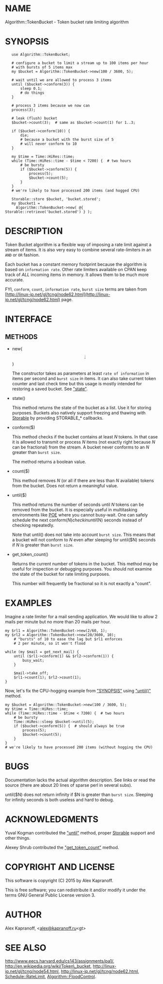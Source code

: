 # NAME

Algorithm::TokenBucket - Token bucket rate limiting algorithm

# SYNOPSIS

       use Algorithm::TokenBucket;

       # configure a bucket to limit a stream up to 100 items per hour
       # with bursts of 5 items max
       my $bucket = Algorithm::TokenBucket->new(100 / 3600, 5);

       # wait until we are allowed to process 3 items
       until ($bucket->conform(3)) {
           sleep 0.1;
           # do things
       }
    
       # process 3 items because we now can
       process(3);

       # leak (flush) bucket
       $bucket->count(3);  # same as $bucket->count(1) for 1..3;

       if ($bucket->conform(10)) {
           die;
           # because a bucket with the burst size of 5
           # will never conform to 10
       }

       my $time = Time::HiRes::time;
       while (Time::HiRes::time - $time < 7200) {  # two hours
           # be bursty
           if ($bucket->conform(5)) {
               process(5);
               $bucket->count(5);
           }
       }
       # we're likely to have processed 200 items (and hogged CPU)

       Storable::store $bucket, 'bucket.stored';
       my $bucket1 =
         Algorithm::TokenBucket->new( @{ Storable::retrieve('bucket.stored') } );

# DESCRIPTION

Token Bucket algorithm is a flexible way of imposing a rate limit
against a stream of items. It is also very easy to combine several
rate-limiters in an `AND` or `OR` fashion.

Each bucket has a constant memory footprint because the
algorithm is based on `information rate`.
Other rate limiters available on CPAN keep track of _ALL_ incoming
items in memory. It allows them to be much more accurate.

FYI, `conform`, `count`, `information rate`, `burst size` terms are
taken from [http://linux-ip.net/gl/tcng/node62.html](http://linux-ip.net/gl/tcng/node62.html) page.

# INTERFACE

## METHODS

- new($$;$$)

    The constructor takes as parameters at least `rate of information` in
    items per second and `burst size` in items. It can also take current
    token counter and last check time but this usage is mostly intended for
    restoring a saved bucket. See ["state"](#state).

- state()

    This method returns the state of the bucket as a list. Use it for storing purposes.
    Buckets also natively support freezing and thawing with [Storable](https://metacpan.org/pod/Storable) by
    providing STORABLE\_\* callbacks.

- conform($)

    This method checks if the bucket contains at least _N_ tokens. In that
    case it is allowed to transmit or process _N_ items (not
    exactly right because _N_ can be fractional) from the stream. A bucket never
    conforms to an _N_ greater than `burst size`.

    The method returns a boolean value.

- count($)

    This method removes _N_ (or all if there are less than _N_ available) tokens from the bucket.
    Does not return a meaningful value.

- until($)

    This method returns the number of seconds until _N_ tokens can be removed from the bucket.
    It is especially useful in multitasking environments like [POE](https://metacpan.org/pod/POE) where you
    cannot busy-wait. One can safely schedule the next conform($N) check in until($N)
    seconds instead of checking repeatedly.

    Note that until() does not take into account `burst size`. This means
    that a bucket will not conform to _N_ even after sleeping for until($N)
    seconds if _N_ is greater than `burst size`.

- get\_token\_count()

    Returns the current number of tokens in the bucket. This method may be
    useful for inspection or debugging purposes. You should not examine
    the state of the bucket for rate limiting purposes.

    This number will frequently be fractional so it is not exactly a
    "count".

# EXAMPLES

Imagine a rate limiter for a mail sending application. We would like to
allow 2 mails per minute but no more than 20 mails per hour.

    my $rl1 = Algorithm::TokenBucket->new(2/60, 1);
    my $rl2 = Algorithm::TokenBucket->new(20/3600, 10);
        # "bursts" of 10 to ease the lag but $rl1 enforces
        # 2 per minute, so it won't flood

    while (my $mail = get_next_mail) {
        until ($rl1->conform(1) && $rl2->conform(1)) {
            busy_wait;
        }

        $mail->take_off;
        $rl1->count(1); $rl2->count(1);
    }

Now, let's fix the CPU-hogging example from ["SYNOPSIS"](#synopsis) using
["until()"](#until) method.

    my $bucket = Algorithm::TokenBucket->new(100 / 3600, 5);
    my $time = Time::HiRes::time;
    while (Time::HiRes::time - $time < 7200) {  # two hours
        # be bursty
        Time::HiRes::sleep $bucket->until(5);
        if ($bucket->conform(5)) {  # should always be true
            process(5);
            $bucket->count(5);
        }
    }
    # we're likely to have processed 200 items (without hogging the CPU)

# BUGS

Documentation lacks the actual algorithm description. See links or read
the source (there are about 20 lines of sparse perl in several subs).

until($N) does not return infinity if $N is greater than `burst
size`. Sleeping for infinity seconds is both useless and hard to
debug.

# ACKNOWLEDGMENTS

Yuval Kogman contributed the ["until"](#until) method, proper [Storable](https://metacpan.org/pod/Storable) support
and other things.

Alexey Shrub contributed the ["get\_token\_count"](#get_token_count) method.

# COPYRIGHT AND LICENSE

This software is copyright (C) 2015 by Alex Kapranoff.

This is free software; you can redistribute it and/or modify it under
the terms GNU General Public License version 3.

# AUTHOR

Alex Kapranoff, &lt;alex@kapranoff.ru&lt;gt>

# SEE ALSO

http://www.eecs.harvard.edu/cs143/assignments/pa1/,
http://en.wikipedia.org/wiki/Token\_bucket,
http://linux-ip.net/gl/tcng/node54.html,
http://linux-ip.net/gl/tcng/node62.html,
[Schedule::RateLimit](https://metacpan.org/pod/Schedule::RateLimit), [Algorithm::FloodControl](https://metacpan.org/pod/Algorithm::FloodControl).
